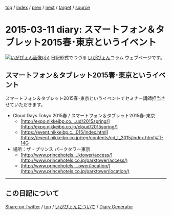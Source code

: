 [top](https://igapyon.github.io/diary/) 
 / [index](https://igapyon.github.io/diary/2015/index.html) 
 / [prev](https://igapyon.github.io/diary/2015/ig150308.html) 
 / [next](https://igapyon.github.io/diary/2015/ig150316.html) 
 / [target](https://igapyon.github.io/diary/2015/ig150311.html) 
 / [source](https://github.com/igapyon/diary/blob/gh-pages/2015/ig150311.html.src.md) 

2015-03-11 diary: スマートフォン＆タブレット2015春･東京というイベント
=====================================================================================================
[![いがぴょん画像(小)](https://igapyon.github.io/diary/images/iga200306s.jpg "いがぴょん")](https://igapyon.github.io/diary/memo/memoigapyon.html) 日記形式でつづる [いがぴょん](https://igapyon.github.io/diary/memo/memoigapyon.html)コラム ウェブページです。

## スマートフォン＆タブレット2015春･東京というイベント

スマートフォン＆タブレット2015春･東京というイベントでセミナー講師担当させていただきます。

* Cloud Days Tokyo 2015春 / スマートフォン＆タブレット2015春･東京
  * [http://expo.nikkeibp.co....ud/2015spring/](http://expo.nikkeibp.co.jp/cloud/2015spring/)
  * [https://event.nikkeibp.c...015/index.html](https://event.nikkeibp.co.jp/reg/contents/cd_t_2015/index.html)#T-14G
* 場所：ザ・プリンス パークタワー東京
  * [http://www.princehotels....ktower/access/](http://www.princehotels.co.jp/parktower/access/)
  * [http://www.princehotels....ower/location/](http://www.princehotels.co.jp/parktower/location/)





----------------------------------------------------------------------------------------------------

## この日記について

[Share on Twitter](https://twitter.com/intent/tweet?hashtags=igapyon%2Cdiary%2C%E3%81%84%E3%81%8C%E3%81%B4%E3%82%87%E3%82%93&text=%E3%82%B9%E3%83%9E%E3%83%BC%E3%83%88%E3%83%95%E3%82%A9%E3%83%B3%EF%BC%86%E3%82%BF%E3%83%96%E3%83%AC%E3%83%83%E3%83%882015%E6%98%A5%EF%BD%A5%E6%9D%B1%E4%BA%AC%E3%81%A8%E3%81%84%E3%81%86%E3%82%A4%E3%83%99%E3%83%B3%E3%83%88&url=https%3A%2F%2Figapyon.github.io%2Fdiary%2F2015%2Fig150311.html) / [top](../index.html/) / [いがぴょんについて](https://igapyon.github.io/diary/memo/memoigapyon.html) / [Diary Generator](https://github.com/igapyon/igapyonv3)
